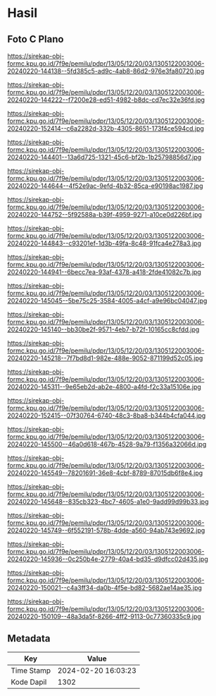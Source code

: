 # Hasil

## Foto C Plano

https://sirekap-obj-formc.kpu.go.id/7f9e/pemilu/pdpr/13/05/12/20/03/1305122003006-20240220-144138--5fd385c5-ad9c-4ab8-86d2-976e3fa80720.jpg

https://sirekap-obj-formc.kpu.go.id/7f9e/pemilu/pdpr/13/05/12/20/03/1305122003006-20240220-144222--f7200e28-ed51-4982-b8dc-cd7ec32e36fd.jpg

https://sirekap-obj-formc.kpu.go.id/7f9e/pemilu/pdpr/13/05/12/20/03/1305122003006-20240220-152414--c6a2282d-332b-4305-8651-173f4ce594cd.jpg

https://sirekap-obj-formc.kpu.go.id/7f9e/pemilu/pdpr/13/05/12/20/03/1305122003006-20240220-144401--13a6d725-1321-45c6-bf2b-1b25798856d7.jpg

https://sirekap-obj-formc.kpu.go.id/7f9e/pemilu/pdpr/13/05/12/20/03/1305122003006-20240220-144644--4f52e9ac-9efd-4b32-85ca-e90198ac1987.jpg

https://sirekap-obj-formc.kpu.go.id/7f9e/pemilu/pdpr/13/05/12/20/03/1305122003006-20240220-144752--5f92588a-b39f-4959-9271-a10ce0d226bf.jpg

https://sirekap-obj-formc.kpu.go.id/7f9e/pemilu/pdpr/13/05/12/20/03/1305122003006-20240220-144843--c93201ef-1d3b-49fa-8c48-91fca4e278a3.jpg

https://sirekap-obj-formc.kpu.go.id/7f9e/pemilu/pdpr/13/05/12/20/03/1305122003006-20240220-144941--6becc7ea-93af-4378-a418-2fde41082c7b.jpg

https://sirekap-obj-formc.kpu.go.id/7f9e/pemilu/pdpr/13/05/12/20/03/1305122003006-20240220-145045--5be75c25-3584-4005-a4cf-a9e96bc04047.jpg

https://sirekap-obj-formc.kpu.go.id/7f9e/pemilu/pdpr/13/05/12/20/03/1305122003006-20240220-145140--bb30be2f-9571-4eb7-b72f-10165cc8cfdd.jpg

https://sirekap-obj-formc.kpu.go.id/7f9e/pemilu/pdpr/13/05/12/20/03/1305122003006-20240220-145218--7f7bd8d1-982e-488e-9052-871199d52c05.jpg

https://sirekap-obj-formc.kpu.go.id/7f9e/pemilu/pdpr/13/05/12/20/03/1305122003006-20240220-145311--9e65eb2d-ab2e-4800-a4fd-f2c33a15106e.jpg

https://sirekap-obj-formc.kpu.go.id/7f9e/pemilu/pdpr/13/05/12/20/03/1305122003006-20240220-152415--07f30764-6740-48c3-8ba8-b344b4cfa044.jpg

https://sirekap-obj-formc.kpu.go.id/7f9e/pemilu/pdpr/13/05/12/20/03/1305122003006-20240220-145500--46a0d618-467b-4528-9a79-f1356a32066d.jpg

https://sirekap-obj-formc.kpu.go.id/7f9e/pemilu/pdpr/13/05/12/20/03/1305122003006-20240220-145549--78201691-36e8-4cbf-8789-87015db6f8e4.jpg

https://sirekap-obj-formc.kpu.go.id/7f9e/pemilu/pdpr/13/05/12/20/03/1305122003006-20240220-145648--835cb323-4bc7-4605-a1e0-9add99d99b33.jpg

https://sirekap-obj-formc.kpu.go.id/7f9e/pemilu/pdpr/13/05/12/20/03/1305122003006-20240220-145749--6f552191-578b-4dde-a560-94ab743e9692.jpg

https://sirekap-obj-formc.kpu.go.id/7f9e/pemilu/pdpr/13/05/12/20/03/1305122003006-20240220-145936--0c250b4e-2779-40a4-bd35-d9dfcc02d435.jpg

https://sirekap-obj-formc.kpu.go.id/7f9e/pemilu/pdpr/13/05/12/20/03/1305122003006-20240220-150021--c4a3ff34-da0b-4f5e-bd82-5682ae14ae35.jpg

https://sirekap-obj-formc.kpu.go.id/7f9e/pemilu/pdpr/13/05/12/20/03/1305122003006-20240220-150109--48a3da5f-8266-4ff2-9113-0c77360335c9.jpg


## Metadata

| Key        | Value               |
| ---------- | ------------------- |
| Time Stamp | 2024-02-20 16:03:23 |
| Kode Dapil | 1302                |



